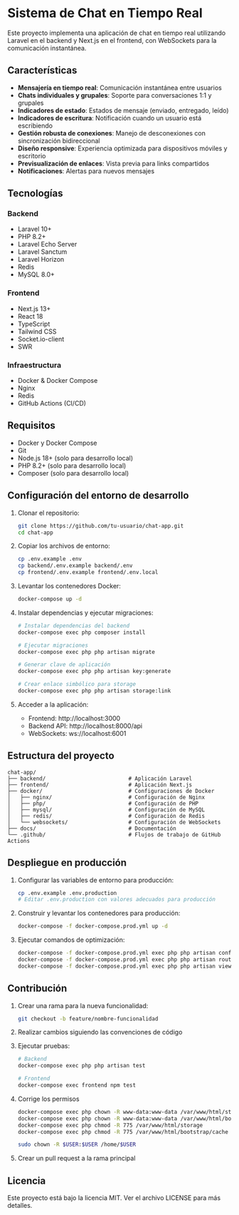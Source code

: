 # Sistema de Chat en Tiempo Real

Este proyecto implementa una aplicación de chat en tiempo real utilizando Laravel en el backend y Next.js en el frontend, con WebSockets para la comunicación instantánea.

## Características

- **Mensajería en tiempo real**: Comunicación instantánea entre usuarios
- **Chats individuales y grupales**: Soporte para conversaciones 1:1 y grupales
- **Indicadores de estado**: Estados de mensaje (enviado, entregado, leído)
- **Indicadores de escritura**: Notificación cuando un usuario está escribiendo
- **Gestión robusta de conexiones**: Manejo de desconexiones con sincronización bidireccional
- **Diseño responsive**: Experiencia optimizada para dispositivos móviles y escritorio
- **Previsualización de enlaces**: Vista previa para links compartidos
- **Notificaciones**: Alertas para nuevos mensajes

## Tecnologías

### Backend
- Laravel 10+
- PHP 8.2+
- Laravel Echo Server
- Laravel Sanctum
- Laravel Horizon
- Redis
- MySQL 8.0+

### Frontend
- Next.js 13+
- React 18
- TypeScript
- Tailwind CSS
- Socket.io-client
- SWR

### Infraestructura
- Docker & Docker Compose
- Nginx
- Redis
- GitHub Actions (CI/CD)

## Requisitos

- Docker y Docker Compose
- Git
- Node.js 18+ (solo para desarrollo local)
- PHP 8.2+ (solo para desarrollo local)
- Composer (solo para desarrollo local)

## Configuración del entorno de desarrollo

1. Clonar el repositorio:
   ```bash
   git clone https://github.com/tu-usuario/chat-app.git
   cd chat-app
   ```

2. Copiar los archivos de entorno:
   ```bash
   cp .env.example .env
   cp backend/.env.example backend/.env
   cp frontend/.env.example frontend/.env.local
   ```

3. Levantar los contenedores Docker:
   ```bash
   docker-compose up -d
   ```

4. Instalar dependencias y ejecutar migraciones:
   ```bash
   # Instalar dependencias del backend
   docker-compose exec php composer install
   
   # Ejecutar migraciones
   docker-compose exec php php artisan migrate
   
   # Generar clave de aplicación
   docker-compose exec php php artisan key:generate
   
   # Crear enlace simbólico para storage
   docker-compose exec php php artisan storage:link
   ```

5. Acceder a la aplicación:
   - Frontend: http://localhost:3000
   - Backend API: http://localhost:8000/api
   - WebSockets: ws://localhost:6001

## Estructura del proyecto

```
chat-app/
├── backend/                          # Aplicación Laravel
├── frontend/                         # Aplicación Next.js
├── docker/                           # Configuraciones de Docker
│   ├── nginx/                        # Configuración de Nginx
│   ├── php/                          # Configuración de PHP
│   ├── mysql/                        # Configuración de MySQL
│   ├── redis/                        # Configuración de Redis
│   └── websockets/                   # Configuración de WebSockets
├── docs/                             # Documentación
└── .github/                          # Flujos de trabajo de GitHub Actions
```

## Despliegue en producción

1. Configurar las variables de entorno para producción:
   ```bash
   cp .env.example .env.production
   # Editar .env.production con valores adecuados para producción
   ```

2. Construir y levantar los contenedores para producción:
   ```bash
   docker-compose -f docker-compose.prod.yml up -d
   ```

3. Ejecutar comandos de optimización:
   ```bash
   docker-compose -f docker-compose.prod.yml exec php php artisan config:cache
   docker-compose -f docker-compose.prod.yml exec php php artisan route:cache
   docker-compose -f docker-compose.prod.yml exec php php artisan view:cache
   ```

## Contribución

1. Crear una rama para la nueva funcionalidad:
   ```bash
   git checkout -b feature/nombre-funcionalidad
   ```

2. Realizar cambios siguiendo las convenciones de código

3. Ejecutar pruebas:
   ```bash
   # Backend
   docker-compose exec php php artisan test
   
   # Frontend
   docker-compose exec frontend npm test
   ```
4. Corrige los permisos
   ```bash
   docker-compose exec php chown -R www-data:www-data /var/www/html/storage
   docker-compose exec php chown -R www-data:www-data /var/www/html/bootstrap/cache
   docker-compose exec php chmod -R 775 /var/www/html/storage
   docker-compose exec php chmod -R 775 /var/www/html/bootstrap/cache

   sudo chown -R $USER:$USER /home/$USER
   ```

4. Crear un pull request a la rama principal

## Licencia

Este proyecto está bajo la licencia MIT. Ver el archivo LICENSE para más detalles.